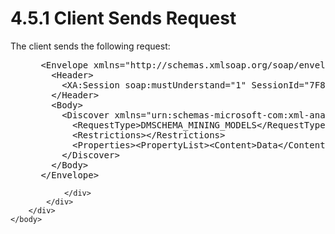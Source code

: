 <html dir="LTR" xmlns:mshelp="http://msdn.microsoft.com/mshelp" xmlns:ddue="http://ddue.schemas.microsoft.com/authoring/2003/5" xmlns:xlink="http://www.w3.org/1999/xlink" xmlns:tool="http://www.microsoft.com/tooltip">
    <head>
        <meta http-equiv="Content-Type" content="text/html; CHARSET=utf-8"></meta>
        <meta name="save" content="history"></meta>
        <title>4.5.1 Client Sends Request</title>
        <xml>
            <mshelp:toctitle title="4.5.1 Client Sends Request"></mshelp:toctitle>
            <mshelp:rltitle title="[MS-SSAS]: Client Sends Request"></mshelp:rltitle>
            <mshelp:keyword index="A" term="2af2b5bb-b4d4-401f-8f12-b7cbe87b32c5"></mshelp:keyword>
            <mshelp:attr name="DCSext.ContentType" value="open specification"></mshelp:attr>
            <mshelp:attr name="AssetID" value="2af2b5bb-b4d4-401f-8f12-b7cbe87b32c5"></mshelp:attr>
            <mshelp:attr name="TopicType" value="kbRef"></mshelp:attr>
            <mshelp:attr name="DCSext.Title" value="[MS-SSAS]: Client Sends Request" />
        </xml>
    </head>
    <body>
        <div id="header">
            <h1 class="heading">4.5.1 Client Sends Request</h1>
        </div>
        <div id="mainSection">
            <div id="mainBody">
                <div id="allHistory" class="saveHistory"></div>
                <div id="sectionSection0" class="section" name="collapseableSection">
                    

<p>The client sends the following request:</p>

<dl>
<dd>
<div><pre> &lt;Envelope xmlns=&quot;http://schemas.xmlsoap.org/soap/envelope/&quot;&gt;
   &lt;Header&gt;
     &lt;XA:Session soap:mustUnderstand=&quot;1&quot; SessionId=&quot;7F865E20-41AE-4156-8B38-B6D90D7134E8&quot; xmlns:soap=&quot;http://schemas.xmlsoap.org/soap/envelope/&quot; xmlns:XA=&quot;urn:schemas-microsoft-com:xml-analysis&quot; /&gt;
   &lt;/Header&gt;
   &lt;Body&gt;
     &lt;Discover xmlns=&quot;urn:schemas-microsoft-com:xml-analysis&quot;&gt;
       &lt;RequestType&gt;DMSCHEMA_MINING_MODELS&lt;/RequestType&gt;
       &lt;Restrictions&gt;&lt;/Restrictions&gt;
       &lt;Properties&gt;&lt;PropertyList&gt;&lt;Content&gt;Data&lt;/Content&gt;&lt;/PropertyList&gt;&lt;/Properties&gt;
     &lt;/Discover&gt;
   &lt;/Body&gt;
 &lt;/Envelope&gt;
</pre></div>
</dd></dl>


                </div>
            </div>
        </div>
    </body>
</html>